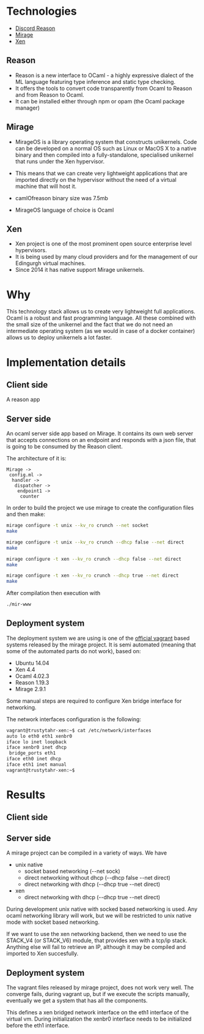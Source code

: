 # Technologies

* [Discord Reason](https://facebook.github.io/reason/)
* [Mirage](https://mirage.io)
* [Xen](https://www.xenproject.org/)

## Reason

* Reason is a new interface to OCaml - a highly expressive dialect of the ML language featuring type inference and static type checking.
* It offers the tools to convert code transparently from Ocaml to Reason and from Reason to Ocaml.
* It can be installed either through npm or opam (the Ocaml package manager)

## Mirage

* MirageOS is a library operating system that constructs unikernels. Code can be developed on a normal OS such as Linux or MacOS X to a native binary and then compiled into a fully-standalone, specialised unikernel that runs under the Xen hypervisor.

* This means that we can create very lightweight applications that are imported directly on the hypervisor without the need of a virtual machine that will host it.
* camlOfreason binary size was 7.5mb
* MirageOS language of choice is Ocaml

## Xen

* Xen project is one of the most prominent open source enterprise level hypervisors.
* It is being used by many cloud providers and for the management of our Edingurgh virtual machines.
* Since 2014 it has native support Mirage unikernels.

# Why

This technology stack allows us to create very lightweight full applications. Ocaml is a robust and fast programming language.
All these combined with the small size of the unikernel and the fact that we do not need an intermediate operating system (as we would in case of a docker container) allows us to deploy unikernels a lot faster.


# Implementation details

## Client side

A reason app

## Server side

An ocaml server side app based on Mirage. It contains its own web server that accepts connections on an endpoint and responds with a json file, that is going to be consumed by the Reason client.

The architecture of it is:
```
Mirage ->
 config.ml ->
  handler ->
   dispatcher ->
    endpoint1 ->
     counter
```   


In order to build the project we use mirage to create the configuration files and then make:

```bash
mirage configure -t unix --kv_ro crunch --net socket
make
```
```bash
mirage configure -t unix --kv_ro crunch --dhcp false --net direct
make
```

```bash
mirage configure -t xen --kv_ro crunch --dhcp false --net direct
make
```


```bash
mirage configure -t xen --kv_ro crunch --dhcp true --net direct
make
```

After compilation then execution with
```bash
./mir-www
```


## Deployment system

The deployment system we are using is one of the [official vagrant](https://github.com/mirage/mirage-vagrant-vms) based systems released by the mirage project. It is semi automated (meaning that some of the automated parts do not work), based on:

* Ubuntu 14.04
* Xen 4.4
* Ocaml 4.02.3
* Reason 1.19.3
* Mirage 2.9.1


Some manual steps are required to configure Xen bridge interface for networking.

The network interfaces configuration is the following:

```bash
vagrant@trustytahr-xen:~$ cat /etc/network/interfaces
auto lo eth0 eth1 xenbr0
iface lo inet loopback
iface xenbr0 inet dhcp
 bridge_ports eth1
iface eth0 inet dhcp
iface eth1 inet manual
vagrant@trustytahr-xen:~$
```

# Results

## Client side

## Server side

A mirage project can be compiled in a variety of ways. We have
* unix native
  * socket based networking (--net sock)
  * direct networking without dhcp (--dhcp false --net direct)
  * direct networking with dhcp (--dhcp true --net direct)
* xen
  * direct networking with dhcp (--dhcp true --net direct)

During development unix native with socked based networking is used. Any ocaml networking library will work, but we will be restricted to unix native mode with socket based networking.

If we want to use the xen networking backend, then we need to use the STACK_V4 (or STACK_V6) module, that provides xen with a tcp/ip stack. Anything else will fail to retrieve an IP, although it may be compiled and imported to Xen succesfully.


## Deployment system

The vagrant files released by mirage project, does not work very well. The converge fails, during vagrant up, but if we execute the scripts manually, eventually we get a system that has all the components.



This defines a xen bridged network interface on the eth1 interface of the virtual vm. During initialization the xenbr0 interface needs to be initialized before the eth1 interface.
